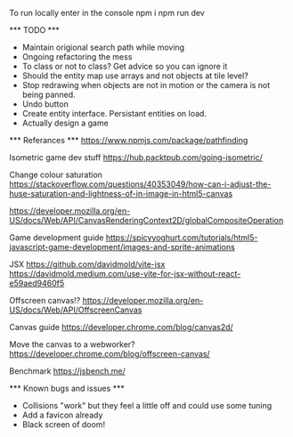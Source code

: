 To run locally enter in the console
npm i
npm run dev

*** TODO ***
- Maintain origional search path while moving
- Ongoing refactoring the mess
- To class or not to class? Get advice so you can ignore it
- Should the entity map use arrays and not objects at tile level?
- Stop redrawing when objects are not in motion or the camera is not being panned. 
- Undo button
- Create entity interface. Persistant entities on load.
- Actually design a game

*** Referances ***
https://www.npmjs.com/package/pathfinding

Isometric game dev stuff
https://hub.packtpub.com/going-isometric/

Change colour saturation
https://stackoverflow.com/questions/40353049/how-can-i-adjust-the-huse-saturation-and-lightness-of-in-image-in-html5-canvas

https://developer.mozilla.org/en-US/docs/Web/API/CanvasRenderingContext2D/globalCompositeOperation

Game development guide
https://spicyyoghurt.com/tutorials/html5-javascript-game-development/images-and-sprite-animations

JSX
https://github.com/davidmold/vite-jsx
https://davidmold.medium.com/use-vite-for-jsx-without-react-e59aed9460f5

Offscreen canvas!?
https://developer.mozilla.org/en-US/docs/Web/API/OffscreenCanvas

Canvas guide
https://developer.chrome.com/blog/canvas2d/

Move the canvas to a webworker?
https://developer.chrome.com/blog/offscreen-canvas/

Benchmark
https://jsbench.me/

*** Known bugs and issues ***
- Collisions "work" but they feel a little off and could use some tuning
- Add a favicon already
- Black screen of doom!

